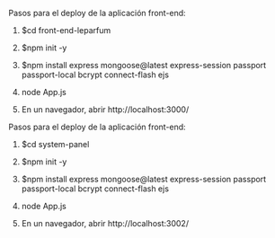 Pasos para el deploy de la aplicación front-end:

1. $cd front-end-leparfum
2. $npm init -y
3. $npm install express mongoose@latest express-session passport passport-local bcrypt connect-flash ejs
4. node App.js

5. En un navegador, abrir http://localhost:3000/

Pasos para el deploy de la aplicación front-end:

1. $cd system-panel
2. $npm init -y
3. $npm install express mongoose@latest express-session passport passport-local bcrypt connect-flash ejs
4. node App.js

5. En un navegador, abrir http://localhost:3002/
